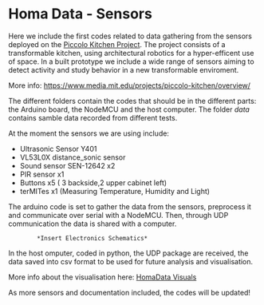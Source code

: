 # Homa Data - Sensors
Here we include the first codes related to data gathering from the sensors deployed on the [Piccolo Kitchen Project](https://www.media.mit.edu/projects/piccolo-kitchen/overview/). The project consists of a transformable kitchen, using architectural robotics for a hyper-efficent use of space. In a built prototype we include a wide range of sensors aiming to detect activity and study behavior in a new transformable enviroment.

More info: https://www.media.mit.edu/projects/piccolo-kitchen/overview/

The different folders contain the codes that should be in the different parts: the Arduino board, the NodeMCU and the host computer.
The folder *data*  contains samble data recorded from different tests.

At the moment the sensors we are using include:

   - Ultrasonic Sensor Y401
   - VL53L0X distance_sonic sensor
   - Sound sensor SEN-12642 x2
   - PIR sensor x1
   - Buttons x5 ( 3 backside,2 upper cabinet left)
   - terMITes x1 (Measuring Temperature, Humidity and Light)
   
   The arduino code is set to gather the data from the sensors, preprocess it and communicate over serial with a NodeMCU. Then, through UDP communication the data is shared with a computer.
   
            *Insert Electronics Schematics*
   
   In the host omputer, coded in python, the UDP package are received, the data saved into csv format to be used for future analysis and visualisation.
   
   More info about the visualisation here: [HomaData Visuals](https://github.com/agarciagoni/HomeData-Visuals)
   
   As more sensors and documentation included, the codes will be updated!
   
